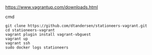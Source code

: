 https://www.vagrantup.com/downloads.html

cmd

```
git clone https://github.com/dtandersen/stationeers-vagrant.git
cd stationeers-vagrant
vagrant plugin install vagrant-vbguest
vagrant up
vagrant ssh
sudo docker logs stationeers
```
